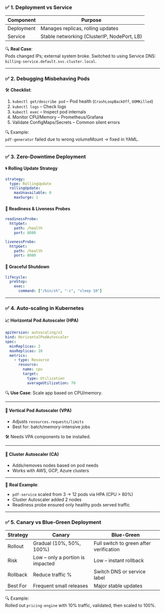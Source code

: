 ### ✅ **1. Deployment vs Service**

| Component  | Purpose                                     |
|------------|---------------------------------------------|
| Deployment | Manages replicas, rolling updates           |
| Service    | Stable networking (ClusterIP, NodePort, LB) |

🔍 **Real Case**:  
Pods changed IPs; external system broke. Switched to using Service DNS: `billing-service.default.svc.cluster.local`.

---

### ✅ **2. Debugging Misbehaving Pods**

🛠️ **Checklist**:

1. `kubectl get/describe pod` – Pod health (`CrashLoopBackOff`, `OOMKilled`)
2. `kubectl logs` – Check logs
3. `kubectl exec` – Inspect pod internals
4. Monitor CPU/Memory – Prometheus/Grafana
5. Validate ConfigMaps/Secrets – Common silent errors

🔍 Example:  
`pdf-generator` failed due to wrong volumeMount → fixed in YAML.

---

### ✅ **3. Zero-Downtime Deployment**

#### 🌀 Rolling Update Strategy

```yaml
strategy:
  type: RollingUpdate
  rollingUpdate:
    maxUnavailable: 0
    maxSurge: 1
```

#### 📡 Readiness & Liveness Probes

```yaml
readinessProbe:
  httpGet:
    path: /health
    port: 8080

livenessProbe:
  httpGet:
    path: /health
    port: 8080
```

#### 🛑 Graceful Shutdown

```yaml
lifecycle:
  preStop:
    exec:
      command: ["/bin/sh", "-c", "sleep 10"]
```

---

### ✅ **4. Auto-scaling in Kubernetes**

#### 📈 Horizontal Pod Autoscaler (HPA)

```yaml
apiVersion: autoscaling/v2
kind: HorizontalPodAutoscaler
spec:
  minReplicas: 2
  maxReplicas: 10
  metrics:
    - type: Resource
      resource:
        name: cpu
        target:
          type: Utilization
          averageUtilization: 70
```

🔍 **Use Case**: Scale app based on CPU/memory.

---

#### 🧠 Vertical Pod Autoscaler (VPA)

- Adjusts `resources.requests/limits`
- Best for: batch/memory-intensive jobs

🛠 Needs VPA components to be installed.

---

#### 🧱 Cluster Autoscaler (CA)

- Adds/removes nodes based on pod needs
- Works with AWS, GCP, Azure clusters

---

🔄 **Real Example**:

- `pdf-service` scaled from 3 → 12 pods via HPA (CPU > 80%)
- Cluster Autoscaler added 2 nodes
- Readiness probe ensured only healthy pods served traffic

---

### ✅ **5. Canary vs Blue-Green Deployment**

| Strategy | Canary                           | Blue-Green                              |
|----------|----------------------------------|-----------------------------------------|
| Rollout  | Gradual (10%, 50%, 100%)         | Full switch to green after verification |
| Risk     | Low – only a portion is impacted | Low – instant rollback                  |
| Rollback | Reduce traffic %                 | Switch DNS or service label             |
| Best For | Frequent small releases          | Major stable updates                    |

🔍 Example:  
Rolled out `pricing-engine` with 10% traffic, validated, then scaled to 100%.